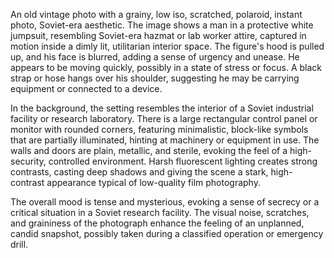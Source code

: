An old vintage photo with a grainy, low iso, scratched, polaroid, instant photo, Soviet-era aesthetic. The image shows a man in a protective white jumpsuit, resembling Soviet-era hazmat or lab worker attire, captured in motion inside a dimly lit, utilitarian interior space. The figure's hood is pulled up, and his face is blurred, adding a sense of urgency and unease. He appears to be moving quickly, possibly in a state of stress or focus. A black strap or hose hangs over his shoulder, suggesting he may be carrying equipment or connected to a device.

In the background, the setting resembles the interior of a Soviet industrial facility or research laboratory. There is a large rectangular control panel or monitor with rounded corners, featuring minimalistic, block-like symbols that are partially illuminated, hinting at machinery or equipment in use. The walls and doors are plain, metallic, and sterile, evoking the feel of a high-security, controlled environment. Harsh fluorescent lighting creates strong contrasts, casting deep shadows and giving the scene a stark, high-contrast appearance typical of low-quality film photography.

The overall mood is tense and mysterious, evoking a sense of secrecy or a critical situation in a Soviet research facility. The visual noise, scratches, and graininess of the photograph enhance the feeling of an unplanned, candid snapshot, possibly taken during a classified operation or emergency drill.